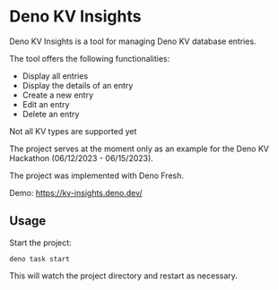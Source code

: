 # Deno KV Insights

Deno KV Insights is a tool for managing Deno KV database entries.

The tool offers the following functionalities:

- Display all entries
- Display the details of an entry
- Create a new entry
- Edit an entry
- Delete an entry

Not all KV types are supported yet

The project serves at the moment only as an example for the Deno KV Hackathon (06/12/2023 - 06/15/2023).

The project was implemented with Deno Fresh.

Demo: https://kv-insights.deno.dev/

## Usage

Start the project:

```
deno task start
```

This will watch the project directory and restart as necessary.
